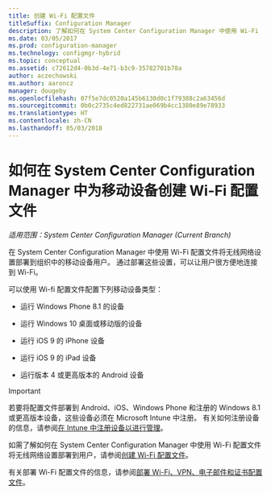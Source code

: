 ```yaml
---
title: 创建 Wi-Fi 配置文件
titleSuffix: Configuration Manager
description: 了解如何在 System Center Configuration Manager 中使用 Wi-Fi 配置文件将无线网络设置部署到组织中的移动设备用户。
ms.date: 03/05/2017
ms.prod: configuration-manager
ms.technology: configmgr-hybrid
ms.topic: conceptual
ms.assetid: c72612d4-0b3d-4e71-b3c9-35782701b78a
author: aczechowski
ms.author: aaroncz
manager: dougeby
ms.openlocfilehash: 07f5e7dc0520a145b6130d0c1f79388c2a63456d
ms.sourcegitcommit: 0b0c2735c4ed822731ae069b4cc1380e89e78933
ms.translationtype: HT
ms.contentlocale: zh-CN
ms.lasthandoff: 05/03/2018
---
```

# <a name="how-to-create-wi-fi-profiles-for-mobile-devices-in-system-center-configuration-manager"></a>如何在 System Center Configuration Manager 中为移动设备创建 Wi-Fi 配置文件

*适用范围：System Center Configuration Manager (Current Branch)*

在 System Center Configuration Manager 中使用 Wi-Fi 配置文件将无线网络设置部署到组织中的移动设备用户。 通过部署这些设置，可以让用户很方便地连接到 Wi-Fi。  

可以使用 Wi-fi 配置文件配置下列移动设备类型：  

-   运行 Windows Phone 8.1 的设备  

-   运行 Windows 10 桌面或移动版的设备  

-   运行 iOS 9 的 iPhone 设备  

-   运行 iOS 9 的 iPad 设备  

-   运行版本 4 或更高版本的 Android 设备

> [!IMPORTANT]  
>  若要将配置文件部署到 Android、iOS、Windows Phone 和注册的 Windows 8.1 或更高版本设备，这些设备必须在 Microsoft Intune 中注册。 有关如何注册设备的信息，请参阅[在 Intune 中注册设备以进行管理](https://docs.microsoft.com/intune/deploy-use/enroll-devices-in-microsoft-intune)。  

如需了解如何在 System Center Configuration Manager 中使用 Wi-Fi 配置文件将无线网络设置部署到用户，请参阅[创建 Wi-Fi 配置文件](../../protect/deploy-use/create-wifi-profiles.md#create-a-wi-fi-profile)。

有关部署 Wi-Fi 配置文件的信息，请参阅[部署 Wi-Fi、VPN、电子邮件和证书配置文件](../../protect/deploy-use/deploy-wifi-vpn-email-cert-profiles.md)。
